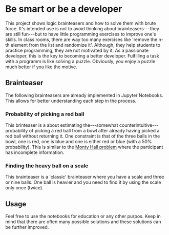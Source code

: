 # Be smart or be a developer

This project shows logic brainteasers and how to solve them with brute force.
It's intended use is not to avoid thinking about brainteasers---they are still fun---but to have little programming exercises to improve one's skills.
In class rooms, there are way too many exercises like 'remove the n-th element from the list and randomize it'.
Although, they help students to practice programming, they are not motivated by it.
As a passionate developer, this is the key to becoming a better developer.
Fulfilling a task with a programm is like solving a puzzle.
Obviously, you enjoy a puzzle much better if you like the motive.


## Brainteaser
The following brainteasers are already implemented in Jupyter Notebooks.
This allows for better understanding each step in the process.

### Probability of picking a red ball
This brinteaser is a about estimating the---somewhat counterintuitive---probability of picking a red ball from a bowl after already having picked a red ball without returning it.
One constraint is that of the three balls in the bowl, one is red, one is blue and one is either red or blue (with a 50% probability).
This is similar to the [Monty Hall problem](https://en.wikipedia.org/wiki/Monty_Hall_problem) where the participant has incomplete information.

### Finding the heavy ball on a scale
This brainteaser is a 'classic' brainteaser where you have a scale and three or nine balls.
One ball is heavier and you need to find it by using the scale only once (twice).


## Usage
Feel free to use the notebooks for education or any other purpos.
Keep in mind that there are often many possible solutions and these solutions can be further improved.